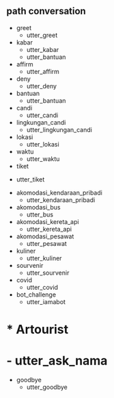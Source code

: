 
## path conversation
* greet
  - utter_greet
* kabar
  - utter_kabar
  - utter_bantuan
* affirm
  - utter_affirm
* deny
  - utter_deny
* bantuan
  - utter_bantuan
* candi
  - utter_candi
* lingkungan_candi
  - utter_lingkungan_candi
* lokasi
  - utter_lokasi
* waktu
  - utter_waktu
*  tiket
  - utter_tiket
* akomodasi_kendaraan_pribadi
  - utter_kendaraan_pribadi
* akomodasi_bus
  - utter_bus
* akomodasi_kereta_api
  - utter_kereta_api
* akomodasi_pesawat
  - utter_pesawat
* kuliner
  - utter_kuliner
* sourvenir
  - utter_sourvenir
* covid
  - utter_covid
* bot_challenge
  - utter_iamabot
# * Artourist
#   - utter_ask_nama
* goodbye
  - utter_goodbye
